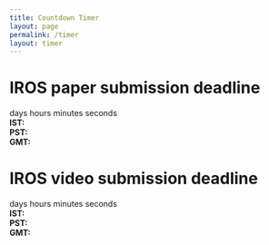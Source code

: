 ```yaml
---
title: Countdown Timer
layout: page
permalink: /timer
layout: timer
---
```

# IROS paper submission deadline
<div id="countdown">
  <span>
    <span class="time" id="days"></span>
    <span class="label">days</span>
  </span>
  <span>
    <span class="time" id="hours"></span>
    <span class="label">hours</span>
  </span>
  <span>
    <span class="time" id="minutes"></span>
    <span class="label">minutes</span>
  </span>
  <span>
    <span class="time" id="seconds"></span>
    <span class="label">seconds</span>
  </span>
</div>



<div id="timezones">
  <div id="ist">
    <strong>IST:</strong>
    <span id="ist-date"></span>
    <span id="ist-time"></span>
    <span id="ist-day"></span>
  </div>
  <div id="pst">
    <strong>PST:</strong>
    <span id="pst-date"></span>
    <span id="pst-time"></span>
    <span id="pst-day"></span>
  </div>
  <div id="gmt">
    <strong>GMT:</strong>
    <span id="gmt-date"></span>
    <span id="gmt-time"></span>
    <span id="gmt-day"></span>
  </div>
</div>

# IROS video submission deadline
<div id="vid-countdown">
  <span>
    <span class="time" id="vid-days"></span>
    <span class="label">days</span>
  </span>
  <span>
    <span class="time" id="vid-hours"></span>
    <span class="label">hours</span>
  </span>
  <span>
    <span class="time" id="vid-minutes"></span>
    <span class="label">minutes</span>
  </span>
  <span>
    <span class="time" id="vid-seconds"></span>
    <span class="label">seconds</span>
  </span>
</div>



<div id="vid-timezones">
  <div id="ist">
    <strong>IST:</strong>
    <span id="vid-ist-date"></span>
    <span id="vid-ist-time"></span>
    <span id="vid-ist-day"></span>
  </div>
  <div id="pst">
    <strong>PST:</strong>
    <span id="vid-pst-date"></span>
    <span id="vid-pst-time"></span>
    <span id="vid-pst-day"></span>
  </div>
  <div id="gmt">
    <strong>GMT:</strong>
    <span id="vid-gmt-date"></span>
    <span id="vid-gmt-time"></span>
    <span id="vid-gmt-day"></span>
  </div>
</div>


<script src="https://cdnjs.cloudflare.com/ajax/libs/moment.js/2.29.1/moment.min.js"></script>
<script src="https://cdnjs.cloudflare.com/ajax/libs/moment-timezone/0.5.31/moment-timezone-with-data.min.js"></script>
<script>
  // Set the target date and time
  var target = moment.tz("2024-03-15T23:59:00", "America/Los_Angeles");
  var vidtarget = moment.tz("2024-03-19T23:59:00", "America/Los_Angeles");

  // Update the countdown every second
  setInterval(function() {
    // Get the current time
    var now = moment();

    // Calculate the duration between the current time and the target time
    var duration1 = moment.duration(target.diff(now));
    var duration2 = moment.duration(vidtarget.diff(now));

    // Get the days, hours, minutes, and seconds remaining
    var days = duration1.days();
    var hours = duration1.hours();
    var minutes = duration1.minutes();
    var seconds = duration1.seconds();
    
    var vid_days = duration2.days();
    var vid_hours = duration2.hours();
    var vid_minutes = duration2.minutes();
    var vid_seconds = duration2.seconds();

    // Display the countdown in the #countdown element
    document.getElementById("days").innerHTML = days;
    document.getElementById("hours").innerHTML = hours;
    document.getElementById("minutes").innerHTML = minutes;
    document.getElementById("seconds").innerHTML = seconds;
    
    document.getElementById("vid-days").innerHTML = vid_days;
    document.getElementById("vid-hours").innerHTML = vid_hours;
    document.getElementById("vid-minutes").innerHTML = vid_minutes;
    document.getElementById("vid-seconds").innerHTML = vid_seconds;
    
    
  // Set the date, time, and day in IST
  var ist = target.clone().tz("Asia/Kolkata");
  document.getElementById("ist-date").innerHTML = ist.format("MMMM DD, YYYY");
  document.getElementById("ist-time").innerHTML = ist.format("h:mm A");
  document.getElementById("ist-day").innerHTML = ist.format("dddd");

  // Set the date, time, and day in PST
  var pst = target.clone().tz("America/Los_Angeles");
  document.getElementById("pst-date").innerHTML = pst.format("MMMM DD, YYYY");
  document.getElementById("pst-time").innerHTML = pst.format("h:mm A");
  document.getElementById("pst-day").innerHTML = pst.format("dddd");

  // Set the date, time, and day in GMT
  var gmt = target.clone().utc();
  document.getElementById("gmt-date").innerHTML = gmt.format("MMMM DD, YYYY");
  document.getElementById("gmt-time").innerHTML = gmt.format("h:mm A");
  document.getElementById("gmt-day").innerHTML = gmt.format("dddd");
  
  var vid_ist = vidtarget.clone().tz("Asia/Kolkata");
  document.getElementById("vid-ist-date").innerHTML = vid_ist.format("MMMM DD, YYYY");
  document.getElementById("vid-ist-time").innerHTML = vid_ist.format("h:mm A");
  document.getElementById("vid-ist-day").innerHTML = vid_ist.format("dddd");

  // Set the date, time, and day in PST
  var vid_pst = vidtarget.clone().tz("America/Los_Angeles");
  document.getElementById("vid-pst-date").innerHTML = vid_pst.format("MMMM DD, YYYY");
  document.getElementById("vid-pst-time").innerHTML = vid_pst.format("h:mm A");
  document.getElementById("vid-pst-day").innerHTML = vid_pst.format("dddd");

  // Set the date, time, and day in GMT
  var vid_gmt = vidtarget.clone().utc();
  document.getElementById("vid-gmt-date").innerHTML = vid_gmt.format("MMMM DD, YYYY");
  document.getElementById("vid-gmt-time").innerHTML = vid_gmt.format("h:mm A");
  document.getElementById("vid-gmt-day").innerHTML = vid_gmt.format("dddd");
  }, 1000);
</script>